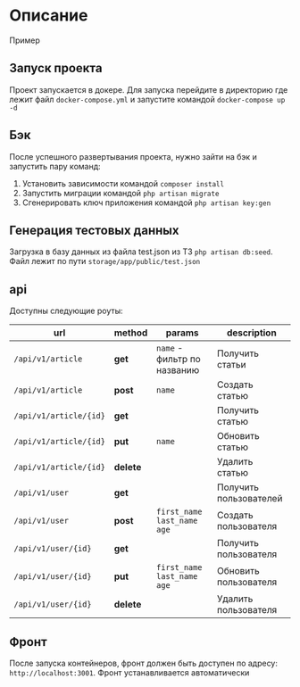 # Описание

Пример

## Запуск проекта
Проект запускается в докере. Для запуска перейдите в директорию где лежит файл `docker-compose.yml` и запустите командой
`docker-compose up -d`

## Бэк
После успешного развертывания проекта, нужно зайти на бэк и запустить пару команд:
1. Установить зависимости командой `composer install`
2. Запустить миграции командой `php artisan migrate`
3. Сгенерировать ключ приложения командой `php artisan key:gen`

## Генерация тестовых данных
Загрузка в базу данных из файла test.json из ТЗ `php artisan db:seed`. Файл лежит по пути `storage/app/public/test.json`

## api

Доступны следующие роуты:

| url                    | method     | params                         | description            |
|------------------------|------------|--------------------------------|------------------------|
| `/api/v1/article`      | **get**    | `name` - фильтр по названию    | Получить статьи        |
| `/api/v1/article`      | **post**   | `name`                         | Создать статью         |
| `/api/v1/article/{id}` | **get**    |                                | Получить статью        |
| `/api/v1/article/{id}` | **put**    | `name`                         | Обновить статью        |
| `/api/v1/article/{id}` | **delete** |                                | Удалить статью         |
| `/api/v1/user`         | **get**    |                                | Получить пользователей |
| `/api/v1/user`         | **post**   | `first_name` `last_name` `age` | Создать пользователя   |
| `/api/v1/user/{id}`    | **get**    |                                | Получить пользователя  |
| `/api/v1/user/{id}`    | **put**    | `first_name` `last_name` `age` | Обновить пользователя  |
| `/api/v1/user/{id}`    | **delete** |                                | Удалить пользователя   |


## Фронт

После запуска контейнеров, фронт должен быть доступен по адресу: `http://localhost:3001`.
Фронт устанавливается автоматически
